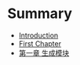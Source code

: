 # Summary

* [Introduction](README.md)
* [First Chapter](chapter1.md)
* [第一章 生成模块](di-yi-zhang-sheng-cheng-mo-kuai.md)

